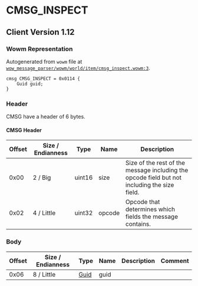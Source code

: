 # CMSG_INSPECT

## Client Version 1.12

### Wowm Representation

Autogenerated from `wowm` file at [`wow_message_parser/wowm/world/item/cmsg_inspect.wowm:3`](https://github.com/gtker/wow_messages/tree/main/wow_message_parser/wowm/world/item/cmsg_inspect.wowm#L3).
```rust,ignore
cmsg CMSG_INSPECT = 0x0114 {
    Guid guid;
}
```
### Header

CMSG have a header of 6 bytes.

#### CMSG Header

| Offset | Size / Endianness | Type   | Name   | Description |
| ------ | ----------------- | ------ | ------ | ----------- |
| 0x00   | 2 / Big           | uint16 | size   | Size of the rest of the message including the opcode field but not including the size field.|
| 0x02   | 4 / Little        | uint32 | opcode | Opcode that determines which fields the message contains.|

### Body

| Offset | Size / Endianness | Type | Name | Description | Comment |
| ------ | ----------------- | ---- | ---- | ----------- | ------- |
| 0x06 | 8 / Little | [Guid](../spec/packed-guid.md) | guid |  |  |

